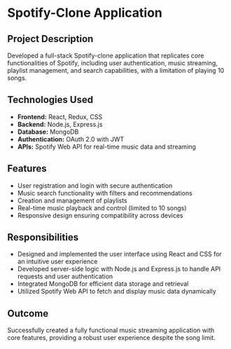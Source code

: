 # Spotify-Clone Application

## Project Description
Developed a full-stack Spotify-clone application that replicates core functionalities of Spotify, including user authentication, music streaming, playlist management, and search capabilities, with a limitation of playing 10 songs.

## Technologies Used
- **Frontend:** React, Redux, CSS
- **Backend:** Node.js, Express.js
- **Database:** MongoDB
- **Authentication:** OAuth 2.0 with JWT
- **APIs:** Spotify Web API for real-time music data and streaming

## Features
- User registration and login with secure authentication
- Music search functionality with filters and recommendations
- Creation and management of playlists
- Real-time music playback and control (limited to 10 songs)
- Responsive design ensuring compatibility across devices

## Responsibilities
- Designed and implemented the user interface using React and CSS for an intuitive user experience
- Developed server-side logic with Node.js and Express.js to handle API requests and user authentication
- Integrated MongoDB for efficient data storage and retrieval
- Utilized Spotify Web API to fetch and display music data dynamically

## Outcome
Successfully created a fully functional music streaming application with core features, providing a robust user experience despite the song limit.

